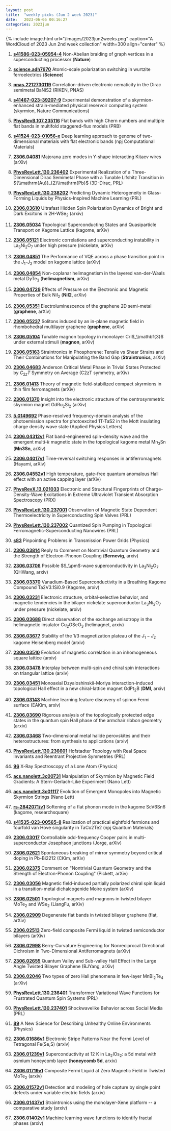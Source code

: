 ```yaml
---
layout: post
title:  "weekly picks (Jun 2 week 2023)"
date:   2023-06-05 00:16:27
categories: 2023jun
---
```



{% include image.html url="/images/2023jun2weeks.png" caption="A WordCloud of 2023 Jun 2nd week collection" width=300 align="center" %}



1. **[s41586-023-05954-4](https://www.nature.com/articles/s41586-023-05954-4)** Non-Abelian braiding of graph vertices in a superconducting processor (**Nature**)

1. **[science.adh7670](https://www.science.org/doi/abs/10.1126/science.adh7670)** Atomic-scale polarization switching in wurtzite ferroelectrics (**Science**)



1. **[pnas.2212730119](https://www.pnas.org/doi/10.1073/pnas.2212730119)** Correlation-driven electronic nematicity in the Dirac semimetal BaNiS2 (RIKEN, PNAS)



1. **[s41467-023-39207-9](https://www.nature.com/articles/s41467-023-39207-9)** Experimental demonstration of a skyrmion-enhanced strain-mediated physical reservoir computing system (skyrmion, Nature Communications)



1. **[PhysRevB.107.235116](https://link.aps.org/doi/10.1103/PhysRevB.107.235116)** Flat bands with high Chern numbers and multiple flat bands in multifold staggered-flux models (PRB)

1. **[s41524-023-01056-x](https://www.nature.com/articles/s41524-023-01056-x)** Deep learning approach to genome of two-dimensional materials with flat electronic bands (npj Computational Materials)

1. **[2306.04081](http://arxiv.org/abs/2306.04081)** Majorana zero modes in Y-shape interacting Kitaev wires (arXiv)


1. **[PhysRevLett.130.236402](https://link.aps.org/doi/10.1103/PhysRevLett.130.236402)** Experimental Realization of a Three-Dimensional Dirac Semimetal Phase with a Tunable Lifshitz Transition in ${\\mathrm{Au}}_{2}\\mathrm{Pb}$ (3D-Dirac, PRL)

1. **[PhysRevLett.130.238202](https://link.aps.org/doi/10.1103/PhysRevLett.130.238202)** Predicting Dynamic Heterogeneity in Glass-Forming Liquids by Physics-Inspired Machine Learning (PRL)


1. **[2306.03610](http://arxiv.org/abs/2306.03610)** Ultrafast Hidden Spin Polarization Dynamics of Bright and Dark Excitons in 2H-WSe$_2$ (arxiv)



1. **[2306.05034](http://arxiv.org/abs/2306.05034)** Topological Superconducting States and Quasiparticle Transport on Kagome Lattice (kagome, arXiv)

1. **[2306.05121](http://arxiv.org/abs/2306.05121)** Electronic correlations and superconducting instability in La$_3$Ni$_2$O$_7$ under high pressure (nickelate, arXiv)

1. **[2306.04851](http://arxiv.org/abs/2306.04851)** The Performance of VQE across a phase transition point in the $J_1$-$J_2$ model on kagome lattice (arXiv)

1. **[2306.04854](http://arxiv.org/abs/2306.04854)** Non-coplanar helimagnetism in the layered van-der-Waals metal DyTe$_3$ (**helimagnetism**, arXiv)

1. **[2306.04729](http://arxiv.org/abs/2306.04729)** Effects of Pressure on the Electronic and Magnetic Properties of Bulk NiI$_{2}$ (**NiI2**, arXiv)

1. **[2306.05351](http://arxiv.org/abs/2306.05351)** Electroluminescence of the graphene 2D semi-metal (**graphene**, arXiv)

1. **[2306.05237](http://arxiv.org/abs/2306.05237)** Solitons induced by an in-plane magnetic field in rhombohedral multilayer graphene (**graphene**, arXiv)

1. **[2306.05104](http://arxiv.org/abs/2306.05104)** Tunable magnon topology in monolayer CrI$_\\mathbf{3}$ under external stimuli (**magnon**, arXiv)

1. **[2306.05163](http://arxiv.org/abs/2306.05163)** Straintronics in Phosphorene: Tensile vs Shear Strains and Their Combinations for Manipulating the Band Gap (**Straintronics**, arXiv)

1. **[2306.04683](http://arxiv.org/abs/2306.04683)** Anderson Critical Metal Phase in Trivial States Protected by $C_{2z}T$ Symmetry on Average (C2zT symmetry, arXiv)





1. **[2306.01413](http://arxiv.org/abs/2306.01413)** Theory of magnetic field-stabilized compact skyrmions in thin film ferromagnets (arXiv)

1. **[2306.01370](http://arxiv.org/abs/2306.01370)** Insight into the electronic structure of the centrosymmetric skyrmion magnet GdRu$_2$Si$_2$ (arXiv)

1. **[5.0149692](https://doi.org/10.1063/5.0149692)** Phase-resolved frequency-domain analysis of the photoemission spectra for photoexcited 1T-TaS2 in the Mott insulating charge density wave state (Applied Physics Letters)





1. **[2306.04312v1](https://arxiv.org/abs/2306.04312v1)** Flat band-engineered spin-density wave and the emergent multi-$k$ magnetic state in the topological kagome metal Mn$_{3}$Sn (**Mn3Sn**, arXiv)

1. **[2306.04017v1](https://arxiv.org/abs/2306.04017v1)** Time-reversal switching responses in antiferromagnets (Hayami, arXiv)

1. **[2306.04552v1](https://arxiv.org/abs/2306.04552v1)** High temperature, gate-free quantum anomalous Hall effect with an active capping layer (arXiv)

1. **[PhysRevX.13.021033](https://link.aps.org/doi/10.1103/PhysRevX.13.021033)** Electronic and Structural Fingerprints of Charge-Density-Wave Excitations in Extreme Ultraviolet Transient Absorption Spectroscopy (PRX)

1. **[PhysRevLett.130.237001](https://link.aps.org/doi/10.1103/PhysRevLett.130.237001)** Observation of Magnetic State Dependent Thermoelectricity in Superconducting Spin Valves (PRL)

1. **[PhysRevLett.130.237002](https://link.aps.org/doi/10.1103/PhysRevLett.130.237002)** Quantized Spin Pumping in Topological Ferromagnetic-Superconducting Nanowires (PRL)

1. **[s83](https://physics.aps.org/articles/v16/s83)** Pinpointing Problems in Transmission Power Grids (Physics)




1. **[2306.03814](http://arxiv.org/abs/2306.03814)** Reply to Comment on Nontrivial Quantum Geometry and the Strength of Electron-Phonon Coupling (**Bernevig**, arxiv)

1. **[2306.03706](http://arxiv.org/abs/2306.03706)** Possible $S_\\pm$-wave superconductivity in La$_3$Ni$_2$O$_7$ (QHWang, arxiv)

1. **[2306.03370](http://arxiv.org/abs/2306.03370)** Vanadium-Based Superconductivity in a Breathing Kagome Compound Ta2V3.1Si0.9 (Kagome, arxiv)

1. **[2306.03231](http://arxiv.org/abs/2306.03231)** Electronic structure, orbital-selective behavior, and magnetic tendencies in the bilayer nickelate superconductor La$_3$Ni$_2$O$_7$ under pressure (nickelate, arxiv)

1. **[2306.03688](http://arxiv.org/abs/2306.03688)** Direct observation of the exchange anisotropy in the helimagnetic insulator Cu$_2$OSeO$_3$ (helimagnet, arxiv)

1. **[2306.03677](http://arxiv.org/abs/2306.03677)** Stability of the 1/3 magnetization plateau of the $J_1-J_2$ kagome Heisenberg model (arxiv)

1. **[2306.03510](http://arxiv.org/abs/2306.03510)** Evolution of magnetic correlation in an inhomogeneous square lattice (arxiv)

1. **[2306.03478](http://arxiv.org/abs/2306.03478)** Interplay between multi-spin and chiral spin interactions on triangular lattice (arxiv)

1. **[2306.03451](http://arxiv.org/abs/2306.03451)** Monoaxial Dzyaloshinskii-Moriya interaction-induced topological Hall effect in a new chiral-lattice magnet GdPt$_2$B (**DMI**, arxiv)

1. **[2306.03143](http://arxiv.org/abs/2306.03143)** Machine learning feature discovery of spinon Fermi surface (EAKim, arxiv)

1. **[2306.03690](http://arxiv.org/abs/2306.03690)** Rigorous analysis of the topologically protected edge states in the quantum spin Hall phase of the armchair ribbon geometry (arxiv)

1. **[2306.03468](http://arxiv.org/abs/2306.03468)** Two-dimensional metal halide perovskites and their heterostructures: from synthesis to applications (arxiv)






1. **[PhysRevLett.130.236601](https://link.aps.org/doi/10.1103/PhysRevLett.130.236601)** Hofstadter Topology with Real Space Invariants and Reentrant Projective Symmetries (PRL)

1. **[96](https://physics.aps.org/articles/v16/96)** X-Ray Spectroscopy of a Lone Atom (Physics)




1. **[acs.nanolett.3c00731](https://doi.org/10.1021/acs.nanolett.3c00731)** Manipulation of Skyrmion by Magnetic Field Gradients: A Stern-Gerlach-Like Experiment (Nano Lett)

1. **[acs.nanolett.3c01117](https://doi.org/10.1021/acs.nanolett.3c01117)** Evolution of Emergent Monopoles into Magnetic Skyrmion Strings (Nano Lett)

1. **[rs-2842071/v1](https://www.researchsquare.com/article/rs-2842071/v1)** Softening of a flat phonon mode in the kagome ScV6Sn6 (kagome, researchsquare)



1. **[s41535-023-00565-8](https://www.nature.com/articles/s41535-023-00565-8)** Realization of practical eightfold fermions and fourfold van Hove singularity in TaCo2Te2 (npj Quantum Materials)



1. **[2306.03017](http://arxiv.org/abs/2306.03017)** Controllable odd-frequency Cooper pairs in multi-superconductor Josephson junctions (Jorge, arXiv)

1. **[2306.02621](http://arxiv.org/abs/2306.02621)** Spontaneous breaking of mirror symmetry beyond critical doping in Pb-Bi2212 (CKim, arXiv)

1. **[2306.02375](http://arxiv.org/abs/2306.02375)** Comment on "Nontrivial Quantum Geometry and the Strength of Electron-Phonon Coupling" (Pickett, arXiv)

1. **[2306.03056](http://arxiv.org/abs/2306.03056)** Magnetic field-induced partially polarized chiral spin liquid in a transition-metal dichalcogenide Moire system (arXiv)

1. **[2306.02501](http://arxiv.org/abs/2306.02501)** Topological magnets and magnons in twisted bilayer MoTe$_2$ and WSe$_2$ (LiangFu, arXiv)

1. **[2306.02909](http://arxiv.org/abs/2306.02909)** Degenerate flat bands in twisted bilayer graphene (flat, arXiv)

1. **[2306.02513](http://arxiv.org/abs/2306.02513)** Zero-field composite Fermi liquid in twisted semiconductor bilayers (arXiv)

1. **[2306.02998](http://arxiv.org/abs/2306.02998)** Berry-Curvature Engineering for Nonreciprocal Directional Dichroism in Two-Dimensional Antiferromagnets (arXiv)

1. **[2306.02655](http://arxiv.org/abs/2306.02655)** Quantum Valley and Sub-valley Hall Effect in the Large Angle Twisted Bilayer Graphene (BJYang, arXiv)

1. **[2306.02046](http://arxiv.org/abs/2306.02046)** Two types of zero Hall phenomena in few-layer MnBi$_2$Te$_4$ (arXiv)

1. **[PhysRevLett.130.236401](https://link.aps.org/doi/10.1103/PhysRevLett.130.236401)** Transformer Variational Wave Functions for Frustrated Quantum Spin Systems (PRL)

1. **[PhysRevLett.130.237401](https://link.aps.org/doi/10.1103/PhysRevLett.130.237401)** Shockwavelike Behavior across Social Media (PRL)

1. **[89](https://physics.aps.org/articles/v16/89)** A New Science for Describing Unhealthy Online Environments (Physics)





1. **[2306.01686v1](https://arxiv.org/abs/2306.01686v1)** Electronic Stripe Patterns Near the Fermi Level of Tetragonal Fe(Se,S) (arxiv)

1. **[2306.01239v1](https://arxiv.org/abs/2306.01239v1)** Superconductivity at 12 K in La$_2$IOs$_2$: a 5d metal with osmium honeycomb layer (**honeycomb 5d**, arxiv)

1. **[2306.01719v1](https://arxiv.org/abs/2306.01719v1)** Composite Fermi Liquid at Zero Magnetic Field in Twisted MoTe$_2$ (arxiv)

1. **[2306.01572v1](https://arxiv.org/abs/2306.01572v1)** Detection and modeling of hole capture by single point defects under variable electric fields (arxiv)

1. **[2306.01437v1](https://arxiv.org/abs/2306.01437v1)** Straintronics using the monolayer-Xene platform -- a comparative study (arxiv)

1. **[2306.01402v1](https://arxiv.org/abs/2306.01402v1)** Machine learning wave functions to identify fractal phases (arxiv)
